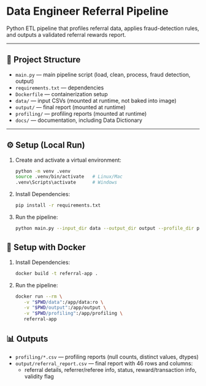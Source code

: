 # Data Engineer Referral Pipeline  
Python ETL pipeline that profiles referral data, applies fraud-detection rules, and outputs a validated referral rewards report.

---

## 📁 Project Structure
- `main.py` — main pipeline script (load, clean, process, fraud detection, output)  
- `requirements.txt` — dependencies  
- `Dockerfile` — containerization setup  
- `data/` — input CSVs (mounted at runtime, not baked into image)  
- `output/` — final report (mounted at runtime)  
- `profiling/` — profiling reports (mounted at runtime)  
- `docs/` — documentation, including Data Dictionary  

---

## ⚙️ Setup (Local Run)

1. Create and activate a virtual environment:
   ```bash
   python -m venv .venv
   source .venv/bin/activate   # Linux/Mac
   .venv\Scripts\activate      # Windows
2. Install Dependencies:
   ```bash
   pip install -r requirements.txt
   ```
3. Run the pipeline:
   ```bash
   python main.py --input_dir data --output_dir output --profile_dir profiling
   ```

## 🐳 Setup with Docker
1. Install Dependencies:
   ```bash
   docker build -t referral-app .
   ```
2. Run the pipeline:
   ```bash
   docker run --rm \
      -v "$PWD/data":/app/data:ro \
      -v "$PWD/output":/app/output \
      -v "$PWD/profiling":/app/profiling \
      referral-app
   ```
  

## 📊 Outputs
   - `profiling/*.csv` — profiling reports (null counts, distinct values, dtypes)
   - `output/referral_report.csv` — final report with 46 rows and columns:
      - referral details, referrer/referee info, status, reward/transaction info, validity flag
